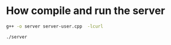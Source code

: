 # How compile and run the server

```bash
g++ -o server server-user.cpp  -lcurl 
```

```bash
./server
```